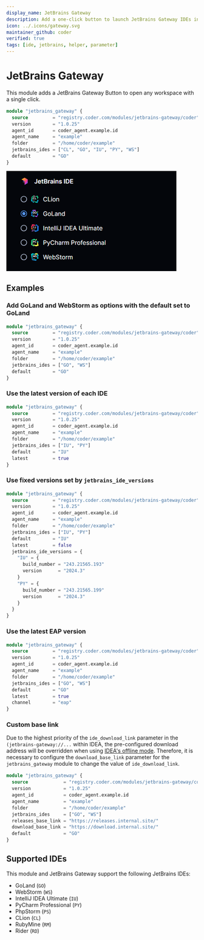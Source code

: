 ```yaml
---
display_name: JetBrains Gateway
description: Add a one-click button to launch JetBrains Gateway IDEs in the dashboard.
icon: ../.icons/gateway.svg
maintainer_github: coder
verified: true
tags: [ide, jetbrains, helper, parameter]
---
```


# JetBrains Gateway

This module adds a JetBrains Gateway Button to open any workspace with a single click.

```tf
module "jetbrains_gateway" {
  source         = "registry.coder.com/modules/jetbrains-gateway/coder"
  version        = "1.0.25"
  agent_id       = coder_agent.example.id
  agent_name     = "example"
  folder         = "/home/coder/example"
  jetbrains_ides = ["CL", "GO", "IU", "PY", "WS"]
  default        = "GO"
}
```

![JetBrains Gateway IDes list](../.images/jetbrains-gateway.png)

## Examples

### Add GoLand and WebStorm as options with the default set to GoLand

```tf
module "jetbrains_gateway" {
  source         = "registry.coder.com/modules/jetbrains-gateway/coder"
  version        = "1.0.25"
  agent_id       = coder_agent.example.id
  agent_name     = "example"
  folder         = "/home/coder/example"
  jetbrains_ides = ["GO", "WS"]
  default        = "GO"
}
```

### Use the latest version of each IDE

```tf
module "jetbrains_gateway" {
  source         = "registry.coder.com/modules/jetbrains-gateway/coder"
  version        = "1.0.25"
  agent_id       = coder_agent.example.id
  agent_name     = "example"
  folder         = "/home/coder/example"
  jetbrains_ides = ["IU", "PY"]
  default        = "IU"
  latest         = true
}
```

### Use fixed versions set by `jetbrains_ide_versions`

```tf
module "jetbrains_gateway" {
  source         = "registry.coder.com/modules/jetbrains-gateway/coder"
  version        = "1.0.25"
  agent_id       = coder_agent.example.id
  agent_name     = "example"
  folder         = "/home/coder/example"
  jetbrains_ides = ["IU", "PY"]
  default        = "IU"
  latest         = false
  jetbrains_ide_versions = {
    "IU" = {
      build_number = "243.21565.193"
      version      = "2024.3"
    }
    "PY" = {
      build_number = "243.21565.199"
      version      = "2024.3"
    }
  }
}
```

### Use the latest EAP version

```tf
module "jetbrains_gateway" {
  source         = "registry.coder.com/modules/jetbrains-gateway/coder"
  version        = "1.0.25"
  agent_id       = coder_agent.example.id
  agent_name     = "example"
  folder         = "/home/coder/example"
  jetbrains_ides = ["GO", "WS"]
  default        = "GO"
  latest         = true
  channel        = "eap"
}
```

### Custom base link

Due to the highest priority of the `ide_download_link` parameter in the `(jetbrains-gateway://...` within IDEA, the pre-configured download address will be overridden when using [IDEA's offline mode](https://www.jetbrains.com/help/idea/fully-offline-mode.html). Therefore, it is necessary to configure the `download_base_link` parameter for the `jetbrains_gateway` module to change the value of `ide_download_link`.

```tf
module "jetbrains_gateway" {
  source             = "registry.coder.com/modules/jetbrains-gateway/coder"
  version            = "1.0.25"
  agent_id           = coder_agent.example.id
  agent_name         = "example"
  folder             = "/home/coder/example"
  jetbrains_ides     = ["GO", "WS"]
  releases_base_link = "https://releases.internal.site/"
  download_base_link = "https://download.internal.site/"
  default            = "GO"
}
```

## Supported IDEs

This module and JetBrains Gateway support the following JetBrains IDEs:

- GoLand (`GO`)
- WebStorm (`WS`)
- IntelliJ IDEA Ultimate (`IU`)
- PyCharm Professional (`PY`)
- PhpStorm (`PS`)
- CLion (`CL`)
- RubyMine (`RM`)
- Rider (`RD`)
